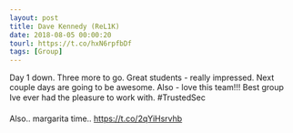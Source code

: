 ```yaml
---
layout: post
title: Dave Kennedy (ReL1K)
date: 2018-08-05 00:00:20
tourl: https://t.co/hxN6rpfbDf
tags: [Group]
---
```

Day 1 down. Three more to go. Great students - really impressed. Next couple days are going to be awesome. Also - love this team!!! Best group Ive ever had the pleasure to work with. #TrustedSec

Also.. margarita time.. https://t.co/2qYiHsrvhb